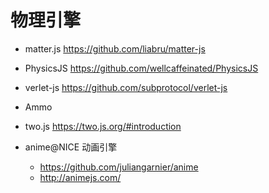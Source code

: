 # 物理引擎

- matter.js <https://github.com/liabru/matter-js>
- PhysicsJS <https://github.com/wellcaffeinated/PhysicsJS>
- verlet-js <https://github.com/subprotocol/verlet-js>
- Ammo
- two.js <https://two.js.org/#introduction>
- anime@NICE 动画引擎

  - <https://github.com/juliangarnier/anime>
  - <http://animejs.com/>

